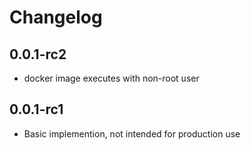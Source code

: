 # Changelog

## 0.0.1-rc2
- docker image executes with non-root user 

## 0.0.1-rc1
- Basic implemention, not intended for production use
